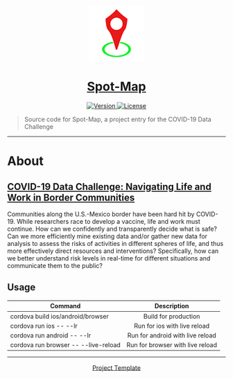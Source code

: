 <p align="center">
	<a href="https://github.com/ClarkThyLord/Spot-Map">
		<img width="128px" src="./src/static/Spot-Map.svg?sanitize=true" alt="" />
		<h1 align="center">
			Spot-Map
		</h1>
	</a>
</p>

<p align="center">
	<a href="https://github.com/ClarkThyLord/Spot-Map/releases">
		<img src="https://img.shields.io/badge/Version-0.0.0-green.svg" alt="Version">
	</a>
	<a href="https://github.com/ClarkThyLord/Spot-Map/blob/master/LICENSE">
		<img src="https://img.shields.io/badge/License-MIT-brightgreen.svg" alt="License">
	</a>
</p>

> Source code for Spot-Map, a project entry for the COVID-19 Data Challenge

---

# About
## [COVID-19 Data Challenge: Navigating Life and Work in Border Communities](https://mexico.ucsd.edu/initiatives/border-solutions/data-challenge.html)
Communities along the U.S.-Mexico border have been hard hit by COVID-19. While researchers race to develop a vaccine, life and work must continue. How can we confidently and transparently decide what is safe? Can we more efficiently mine existing data and/or gather new data for analysis to assess the risks of activities in different spheres of life, and thus more effectively direct resources and interventions? Specifically, how can we better understand risk levels in real-time for different situations and communicate them to the public?

## Usage
| Command       | Description |
| ------------- |:-------------:|
| cordova build ios/android/browser    | Build for production |
| cordova run ios -- --lr              | Run for ios with live reload     |
| cordova run android -- --lr          | Run for android with live reload |
| cordova run browser -- --live-reload | Run for browser with live reload |


---

<p align="center">
	<a href="https://github.com/caiobiodere/cordova-template-framework7-vue-webpack" style="vertical-align: middle;">
		Project Template
	</a>
</p>
